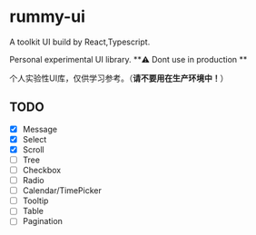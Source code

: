 # rummy-ui

A toolkit UI build by React,Typescript.

Personal experimental UI library. **⚠️ Dont use in production **

个人实验性UI库，仅供学习参考。（**请不要用在生产环境中！**）

## TODO
- [x] Message
- [x] Select
- [x] Scroll
- [ ] Tree
- [ ] Checkbox
- [ ] Radio
- [ ] Calendar/TimePicker
- [ ] Tooltip
- [ ] Table
- [ ] Pagination
